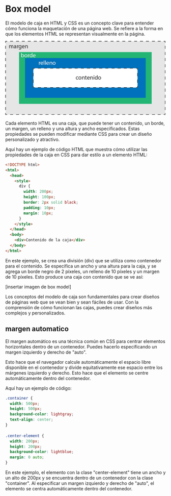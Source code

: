 # Box model

El modelo de caja en HTML y CSS es un concepto clave para entender cómo funciona la maquetación de una página web. Se refiere a la forma en que los elementos HTML se representan visualmente en la página.

![Box model](./img/box_model_es.png)

Cada elemento HTML es una caja, que puede tener un contenido, un borde, un margen, un relleno y una altura y ancho especificados. Estas propiedades se pueden modificar mediante CSS para crear un diseño personalizado y atractivo.

Aquí hay un ejemplo de código HTML que muestra cómo utilizar las propiedades de la caja en CSS para dar estilo a un elemento HTML:

```html
<!DOCTYPE html>
<html>
  <head>
    <style>
      div {
        width: 200px;
        height: 100px;
        border: 2px solid black;
        padding: 10px;
        margin: 10px;
      }
    </style>
  </head>
  <body>
    <div>Contenido de la caja</div>
  </body>
</html>
```

En este ejemplo, se crea una división (div) que se utiliza como contenedor para el contenido. Se especifica un ancho y una altura para la caja, y se agrega un borde negro de 2 píxeles, un relleno de 10 píxeles y un margen de 10 píxeles. Esto produce una caja con contenido que se ve así:

[insertar imagen de box model]

Los conceptos del modelo de caja son fundamentales para crear diseños de páginas web que se vean bien y sean fáciles de usar. Con la comprensión de cómo funcionan las cajas, puedes crear diseños más complejos y personalizados.

## margen automatico

El margen automático es una técnica común en CSS para centrar elementos horizontales dentro de un contenedor. Puedes hacerlo especificando un margen izquierdo y derecho de "auto".

Esto hace que el navegador calcule automáticamente el espacio libre disponible en el contenedor y divide equitativamente ese espacio entre los márgenes izquierdo y derecho. Esto hace que el elemento se centre automáticamente dentro del contenedor.

Aquí hay un ejemplo de código:

```css
.container {
  width: 500px;
  height: 500px;
  background-color: lightgray;
  text-align: center;
}

.center-element {
  width: 200px;
  height: 200px;
  background-color: lightblue;
  margin: 0 auto;
}
```

En este ejemplo, el elemento con la clase "center-element" tiene un ancho y un alto de 200px y se encuentra dentro de un contenedor con la clase "container". Al especificar un margen izquierdo y derecho de "auto", el elemento se centra automáticamente dentro del contenedor.
